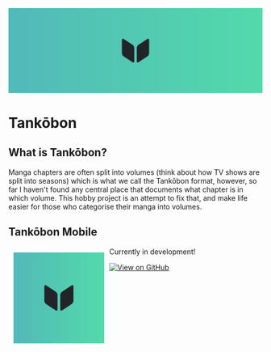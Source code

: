 ![header](brand/header.png)

# Tankōbon

## What is Tankōbon?

Manga chapters are often split into volumes (think about how TV shows are split into seasons) which is what we call the Tankōbon format, however, so far I haven't found any central place that documents what chapter is in which volume. This hobby project is an attempt to fix that, and make life easier for those who categorise their manga into volumes.

## Tankōbon Mobile

<img src="https://raw.githubusercontent.com/crxssed7/tankobon_mobile/master/android/app/src/main/res/mipmap-xxxhdpi/ic_launcher.png" align="left" width="180" hspace="10" vspace="10" />

Currently in development!

<a href="https://github.com/crxssed7/tankobon_mobile">
  <img
    alt="View on GitHub"
    height="80"
    src="https://pngimg.com/uploads/github/github_PNG15.png"/>
</a>
